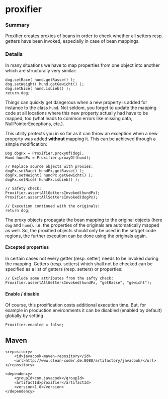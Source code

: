 # proxifier

### Summary
Proxifier creates proxies of beans in order to check whether all setters resp. getters have been invoked,
especially in case of bean mappings.

### Details
In many situations we have to map properties from one object into another which are structurally very similar:

    dog.setRace( hund.getRasse() );
    dog.setWeight( hund.getGewicht() );
    dog.setNice( hund.isLieb() );
    return dog;
    
Things can quickly get dangerous when a new property is added for instance to the class 
<code>hund</code>. Not seldom, you forget to update the mapping code at all locations 
where this new property actually had have to be mapped, too (what leads to common errors 
like missing data, NullPointerExceptions, etc.).

This utility protects you in so far as it can throw an exception when 
a new property was added **without** mapping it. This can be achieved 
through a simple modification:

    Dog dogPx = Proxifier.proxyOf(dog);
    Hund hundPx = Proxifier.proxyOf(hund);

    // Replace source objects with proxies:
    dogPx.setRace( hundPx.getRasse() );
    dogPx.setWeight( hundPx.getGewicht() );
    dogPx.setNice( hundPx.isLieb() );
    
    // Safety check:
    Proxifier.assertAllGettersInvoked(hundPx);
    Proxifier.assertAllSettersInvoked(dogPx);
    
    // Execution continued with the originals:
    return dog;
    
The proxy objects propagate the bean mapping to the original objects 
(here <code>dog</code> and <code>hund</code>). I.e. the properties of the 
originals are automatically mapped as well. So, the proxified objects 
should only be used in the set/get code regions, the further execution
can be done using the originals again.

#### Excepted properties
In certain cases not every getter (resp. setter) needs to be invoked during the mapping.
Getters (resp. setters) which shall not be checked can be specified as a list of getters 
(resp. setters) or properties:
     
    // Exclude some attributes from the safty check: 
    Proxifier.assertAllGettersInvoked(hundPx, "getRasse", "gewicht");

#### Enable / disable
Of course, this proxification costs additional execution time. But, for example in 
production environments it can be disabled (enabled by default) globally by setting

    Proxifier.enabled = false;
    
## Maven

    <repository>
        <id>javacook-maven-repository</id>
        <url>http://www.clean-coder.de:8080/artifactory/javacook/</url>
    </repository>

    <dependency> 
        <groupId>com.javacook</groupId>
        <artifactId>proxifier</artifactId>
        <version>1.0</version>
    </dependency>    